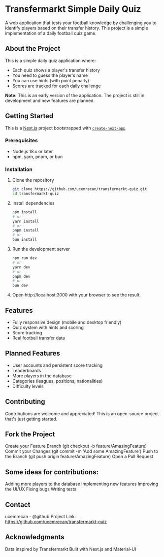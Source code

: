 # Transfermarkt Simple Daily Quiz

A web application that tests your football knowledge by challenging you to identify players based on their transfer history. This project is a simple implementation of a daily football quiz game.

## About the Project

This is a simple daily quiz application where:
- Each quiz shows a player's transfer history
- You need to guess the player's name
- You can use hints (with point penalty)
- Scores are tracked for each daily challenge

**Note:** This is an early version of the application. The project is still in development and new features are planned.

## Getting Started

This is a [Next.js](https://nextjs.org) project bootstrapped with [`create-next-app`](https://nextjs.org/docs/app/api-reference/cli/create-next-app).

### Prerequisites

- Node.js 18.x or later
- npm, yarn, pnpm, or bun

### Installation

1. Clone the repository
   ```bash
   git clone https://github.com/ucemrecan/transfermarkt-quiz.git
   cd transfermarkt-quiz

2. Install dependencies
   ```bash
   npm install
   # or
   yarn install
   # or
   pnpm install
   # or
   bun install

3. Run the development server
    
    ```bash
    npm run dev
    # or
    yarn dev
    # or
    pnpm dev
    # or
    bun dev

4. Open http://localhost:3000 with your browser to see the result.

## Features

-  Fully responsive design (mobile and desktop friendly)
-  Quiz system with hints and scoring
-  Score tracking
-  Real football transfer data

## Planned Features

 - User accounts and persistent score tracking
 - Leaderboards
 - More players in the database
 - Categories (leagues, positions, nationalities)
 - Difficulty levels

## Contributing

Contributions are welcome and appreciated! This is an open-source project that's just getting started.

## Fork the Project

Create your Feature Branch (git checkout -b feature/AmazingFeature)
Commit your Changes (git commit -m 'Add some AmazingFeature')
Push to the Branch (git push origin feature/AmazingFeature)
Open a Pull Request

## Some ideas for contributions:

Adding more players to the database
Implementing new features
Improving the UI/UX
Fixing bugs
Writing tests


## Contact

ucemrecan - @github
Project Link: https://github.com/ucemrecan/transfermarkt-quiz

## Acknowledgments

Data inspired by Transfermarkt
Built with Next.js and Material-UI
